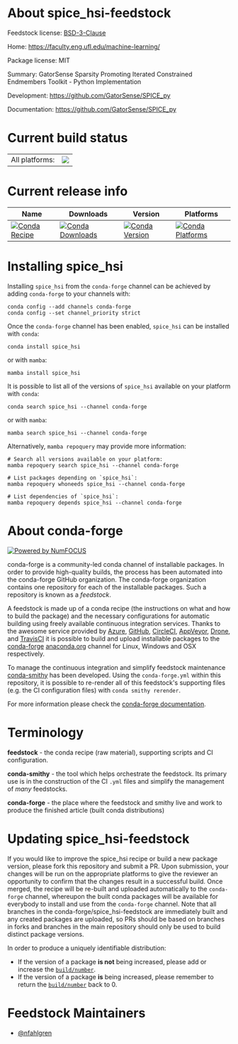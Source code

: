 About spice_hsi-feedstock
=========================

Feedstock license: [BSD-3-Clause](https://github.com/conda-forge/spice_hsi-feedstock/blob/main/LICENSE.txt)

Home: https://faculty.eng.ufl.edu/machine-learning/

Package license: MIT

Summary: GatorSense Sparsity Promoting Iterated Constrained Endmembers Toolkit - Python Implementation

Development: https://github.com/GatorSense/SPICE_py

Documentation: https://github.com/GatorSense/SPICE_py

Current build status
====================


<table><tr><td>All platforms:</td>
    <td>
      <a href="https://dev.azure.com/conda-forge/feedstock-builds/_build/latest?definitionId=10121&branchName=main">
        <img src="https://dev.azure.com/conda-forge/feedstock-builds/_apis/build/status/spice_hsi-feedstock?branchName=main">
      </a>
    </td>
  </tr>
</table>

Current release info
====================

| Name | Downloads | Version | Platforms |
| --- | --- | --- | --- |
| [![Conda Recipe](https://img.shields.io/badge/recipe-spice_hsi-green.svg)](https://anaconda.org/conda-forge/spice_hsi) | [![Conda Downloads](https://img.shields.io/conda/dn/conda-forge/spice_hsi.svg)](https://anaconda.org/conda-forge/spice_hsi) | [![Conda Version](https://img.shields.io/conda/vn/conda-forge/spice_hsi.svg)](https://anaconda.org/conda-forge/spice_hsi) | [![Conda Platforms](https://img.shields.io/conda/pn/conda-forge/spice_hsi.svg)](https://anaconda.org/conda-forge/spice_hsi) |

Installing spice_hsi
====================

Installing `spice_hsi` from the `conda-forge` channel can be achieved by adding `conda-forge` to your channels with:

```
conda config --add channels conda-forge
conda config --set channel_priority strict
```

Once the `conda-forge` channel has been enabled, `spice_hsi` can be installed with `conda`:

```
conda install spice_hsi
```

or with `mamba`:

```
mamba install spice_hsi
```

It is possible to list all of the versions of `spice_hsi` available on your platform with `conda`:

```
conda search spice_hsi --channel conda-forge
```

or with `mamba`:

```
mamba search spice_hsi --channel conda-forge
```

Alternatively, `mamba repoquery` may provide more information:

```
# Search all versions available on your platform:
mamba repoquery search spice_hsi --channel conda-forge

# List packages depending on `spice_hsi`:
mamba repoquery whoneeds spice_hsi --channel conda-forge

# List dependencies of `spice_hsi`:
mamba repoquery depends spice_hsi --channel conda-forge
```


About conda-forge
=================

[![Powered by
NumFOCUS](https://img.shields.io/badge/powered%20by-NumFOCUS-orange.svg?style=flat&colorA=E1523D&colorB=007D8A)](https://numfocus.org)

conda-forge is a community-led conda channel of installable packages.
In order to provide high-quality builds, the process has been automated into the
conda-forge GitHub organization. The conda-forge organization contains one repository
for each of the installable packages. Such a repository is known as a *feedstock*.

A feedstock is made up of a conda recipe (the instructions on what and how to build
the package) and the necessary configurations for automatic building using freely
available continuous integration services. Thanks to the awesome service provided by
[Azure](https://azure.microsoft.com/en-us/services/devops/), [GitHub](https://github.com/),
[CircleCI](https://circleci.com/), [AppVeyor](https://www.appveyor.com/),
[Drone](https://cloud.drone.io/welcome), and [TravisCI](https://travis-ci.com/)
it is possible to build and upload installable packages to the
[conda-forge](https://anaconda.org/conda-forge) [anaconda.org](https://anaconda.org/)
channel for Linux, Windows and OSX respectively.

To manage the continuous integration and simplify feedstock maintenance
[conda-smithy](https://github.com/conda-forge/conda-smithy) has been developed.
Using the ``conda-forge.yml`` within this repository, it is possible to re-render all of
this feedstock's supporting files (e.g. the CI configuration files) with ``conda smithy rerender``.

For more information please check the [conda-forge documentation](https://conda-forge.org/docs/).

Terminology
===========

**feedstock** - the conda recipe (raw material), supporting scripts and CI configuration.

**conda-smithy** - the tool which helps orchestrate the feedstock.
                   Its primary use is in the construction of the CI ``.yml`` files
                   and simplify the management of *many* feedstocks.

**conda-forge** - the place where the feedstock and smithy live and work to
                  produce the finished article (built conda distributions)


Updating spice_hsi-feedstock
============================

If you would like to improve the spice_hsi recipe or build a new
package version, please fork this repository and submit a PR. Upon submission,
your changes will be run on the appropriate platforms to give the reviewer an
opportunity to confirm that the changes result in a successful build. Once
merged, the recipe will be re-built and uploaded automatically to the
`conda-forge` channel, whereupon the built conda packages will be available for
everybody to install and use from the `conda-forge` channel.
Note that all branches in the conda-forge/spice_hsi-feedstock are
immediately built and any created packages are uploaded, so PRs should be based
on branches in forks and branches in the main repository should only be used to
build distinct package versions.

In order to produce a uniquely identifiable distribution:
 * If the version of a package **is not** being increased, please add or increase
   the [``build/number``](https://docs.conda.io/projects/conda-build/en/latest/resources/define-metadata.html#build-number-and-string).
 * If the version of a package **is** being increased, please remember to return
   the [``build/number``](https://docs.conda.io/projects/conda-build/en/latest/resources/define-metadata.html#build-number-and-string)
   back to 0.

Feedstock Maintainers
=====================

* [@nfahlgren](https://github.com/nfahlgren/)


